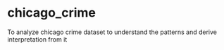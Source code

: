 # chicago_crime
To analyze chicago crime dataset to understand the patterns and derive interpretation from it
